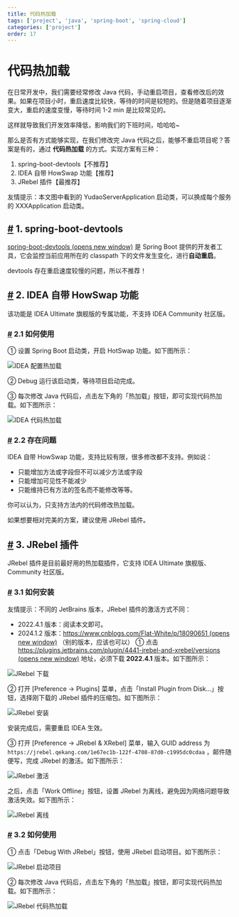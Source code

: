 ```yaml
---
title: 代码热加载
tags: ['project', 'java', 'spring-boot', 'spring-cloud']
categories: ['project']
order: 17
---
```

# 代码热加载

在日常开发中，我们需要经常修改 Java 代码，手动重启项目，查看修改后的效果。如果在项目小时，重启速度比较快，等待的时间是较短的。但是随着项目逐渐变大，重启的速度变慢，等待时间 1-2 min 是比较常见的。

 这样就导致我们开发效率降低，影响我们的下班时间，哈哈哈~

 那么是否有方式能够实现，在我们修改完 Java 代码之后，能够不重启项目呢？答案是有的，通过 **代码热加载** 的方式。实现方案有三种：

 1. spring-boot-devtools【不推荐】
2. IDEA 自带 HowSwap 功能【推荐】
3. JRebel 插件【最推荐】

 友情提示：本文图中看到的 YudaoServerApplication 启动类，可以换成每个服务的 XXXApplication 启动类。

 ## [#](#_1-spring-boot-devtools) 1. spring-boot-devtools

 [spring-boot-devtools  (opens new window)](https://docs.spring.io/spring-boot/docs/current/reference/htmlsingle/#using.running-your-application.hot-swapping) 是 Spring Boot 提供的开发者工具，它会监控当前应用所在的 classpath 下的文件发生变化，进行**自动重启**。

 devtools 存在重启速度较慢的问题，所以不推荐！

 ## [#](#_2-idea-自带-howswap-功能) 2. IDEA 自带 HowSwap 功能

 该功能是 IDEA Ultimate 旗舰版的专属功能，不支持 IDEA Community 社区版。

 ### [#](#_2-1-如何使用) 2.1 如何使用

 ① 设置 Spring Boot 启动类，开启 HotSwap 功能。如下图所示：

 ![IDEA 配置热加载](https://cloud.iocoder.cn/img/%E4%BB%A3%E7%A0%81%E7%83%AD%E5%8A%A0%E8%BD%BD/IDEA%E9%85%8D%E7%BD%AE%E7%83%AD%E5%8A%A0%E8%BD%BD.png)

 ② Debug 运行该启动类，等待项目启动完成。

 ③ 每次修改 Java 代码后，点击左下角的「热加载」按钮，即可实现代码热加载。如下图所示：

 ![IDEA 代码热加载](https://cloud.iocoder.cn/img/%E4%BB%A3%E7%A0%81%E7%83%AD%E5%8A%A0%E8%BD%BD/IDEA%E4%BB%A3%E7%A0%81%E7%83%AD%E5%8A%A0%E8%BD%BD.png)

 ### [#](#_2-2-存在问题) 2.2 存在问题

 IDEA 自带 HowSwap 功能，支持比较有限，很多修改都不支持。例如说：

 * 只能增加方法或字段但不可以减少方法或字段
* 只能增加可见性不能减少
* 只能维持已有方法的签名而不能修改等等。

 你可以认为，只支持方法内的代码修改热加载。

 如果想要相对完美的方案，建议使用 JRebel 插件。

 ## [#](#_3-jrebel-插件) 3. JRebel 插件

 JRebel 插件是目前最好用的热加载插件，它支持 IDEA Ultimate 旗舰版、Community 社区版。

 ### [#](#_3-1-如何安装) 3.1 如何安装

 友情提示：不同的 JetBrains 版本，JRebel 插件的激活方式不同：

 * 2022.4.1 版本：阅读本文即可。
* 2024.1.2 版本：[https://www.cnblogs.com/Flat-White/p/18090651  (opens new window)](https://www.cnblogs.com/Flat-White/p/18090651) （别的版本，应该也可以）
 ① 点击 [https://plugins.jetbrains.com/plugin/4441-jrebel-and-xrebel/versions  (opens new window)](https://plugins.jetbrains.com/plugin/4441-jrebel-and-xrebel/versions) 地址，必须下载 **2022.4.1** 版本。如下图所示：

 ![JRebel 下载](https://cloud.iocoder.cn/img/%E4%BB%A3%E7%A0%81%E7%83%AD%E5%8A%A0%E8%BD%BD/JRebel%E4%B8%8B%E8%BD%BD.png)

 ② 打开 [Preference -> Plugins] 菜单，点击「Install Plugin from Disk...」按钮，选择刚下载的 JRebel 插件的压缩包。如下图所示：

 ![JRebel 安装](https://cloud.iocoder.cn/img/%E4%BB%A3%E7%A0%81%E7%83%AD%E5%8A%A0%E8%BD%BD/JRebel%E5%AE%89%E8%A3%85.png)

 安装完成后，需要重启 IDEA 生效。

 ③ 打开 [Preference -> JRebel & XRebel] 菜单，输入 GUID address 为 `https://jrebel.qekang.com/1e67ec1b-122f-4708-87d0-c1995dc0cdaa` ，邮件随便写，完成 JRebel 的激活。如下图所示：

 ![JRebel 激活](https://cloud.iocoder.cn/img/%E4%BB%A3%E7%A0%81%E7%83%AD%E5%8A%A0%E8%BD%BD/JRebel%E6%BF%80%E6%B4%BB.png)

 之后，点击「Work Offline」按钮，设置 JRebel 为离线，避免因为网络问题导致激活失效。如下图所示：

 ![JRebel 离线](https://cloud.iocoder.cn/img/%E4%BB%A3%E7%A0%81%E7%83%AD%E5%8A%A0%E8%BD%BD/JRebel%E7%A6%BB%E7%BA%BF.png)

 ### [#](#_3-2-如何使用) 3.2 如何使用

 ① 点击「Debug With JRebel」按钮，使用 JRebel 启动项目。如下图所示：

 ![JRebel 启动项目](https://cloud.iocoder.cn/img/%E4%BB%A3%E7%A0%81%E7%83%AD%E5%8A%A0%E8%BD%BD/JRebel%E5%90%AF%E5%8A%A8%E9%A1%B9%E7%9B%AE.png)

 ② 每次修改 Java 代码后，点击左下角的「热加载」按钮，即可实现代码热加载。如下图所示：

 ![JRebel 代码热加载](https://cloud.iocoder.cn/img/%E4%BB%A3%E7%A0%81%E7%83%AD%E5%8A%A0%E8%BD%BD/JRebel%E4%BB%A3%E7%A0%81%E7%83%AD%E5%8A%A0%E8%BD%BD.png)

